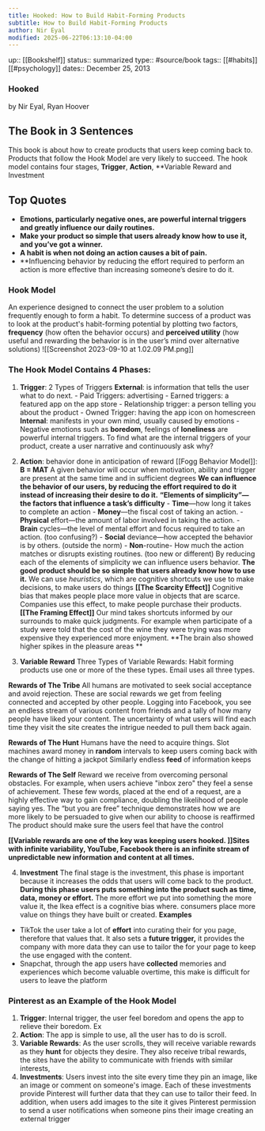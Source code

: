 ```yaml
---
title: Hooked: How to Build Habit-Forming Products
subtitle: How to Build Habit-Forming Products
author: Nir Eyal
modified: 2025-06-22T06:13:10-04:00
---
```

up::  [[Bookshelf]]
status:: summarized
type:: #source/book 
tags:: [[#habits]] [[#psychology]]
dates:: December 25, 2013
### Hooked
by Nir Eyal, Ryan Hoover

## The Book in 3 Sentences
This book is about how to create products that users keep coming back to. Products that follow the Hook Model are very likely to succeed. The hook model contains four stages, **Trigger**, **Action**, **Variable Reward and Investment

## Top Quotes
- **Emotions, particularly negative ones, are powerful internal triggers and greatly influence our daily routines.**
- **Make your product so simple that users already know how to use it, and you’ve got a winner.**
- **A habit is when not doing an action causes a bit of pain.**
- **Influencing behavior by reducing the effort required to perform an action is more effective than increasing someone’s desire to do it.

### Hook Model
An experience designed to connect the user problem to a solution frequently enough to form a habit. To determine success of a product was to look at the product's habit-forming potential by plotting two factors, **frequency**  (how often the behavior occurs) and **perceived utility**  (how useful and rewarding the behavior is in the user’s mind over alternative solutions)
![[Screenshot 2023-09-10 at 1.02.09 PM.png]]
### The Hook Model Contains 4 Phases:
1. **Trigger**: 2 Types of Triggers
	**External**: is information that tells the user what to do next.
		- Paid Triggers: advertising
		- Earned triggers: a featured app on the app store
		- Relationship trigger: a person telling you about the product
		- Owned Trigger: having the app icon on homescreen
	**Internal**: manifests in your own mind, usually caused by emotions
		- Negative emotions such as **boredom**, feelings of **loneliness** are powerful internal triggers.
	To find what are the internal triggers of your product, create a user narrative and continuously ask why?
2. **Action**: behavior done in anticipation of reward
	[[Fogg Behavior Model]]: **B = MAT**
		A given behavior will occur when motivation, ability and trigger are present at the same time and in sufficient degrees
**We can influence the behavior of our users, by reducing the effort required to do it instead of increasing their desire to do it.**
**“Elements of simplicity”—the factors that influence a task’s difficulty**
		- **Time**—how long it takes to complete an action
		- **Money**—the fiscal cost of taking an action.
		- **Physical** effort—the amount of labor involved in taking the action.
		- **Brain** cycles—the level of mental effort and focus required to take an action. (too confusing?)
		- **Social** deviance—how accepted the behavior is by others. (outside the norm)
		- **Non**-routine- How much the action matches or disrupts existing routines. (too new or different)
By reducing each of the elements of simplicity we can influence users behavior.
**The good product should be so simple that users already know how to use it.**
We can use *heuristics*, which are cognitive shortcuts we use to make decisions, to make users do things
**[[The Scarcity Effect]]**
Cognitive bias that makes people place more value in objects that are scarce.
Companies use this effect, to make people purchase their products.
**[[The Framing Effect]]**
Our mind takes shortcuts informed by our surrounds to make quick judgments. For example when participate of a study were told that the cost of the wine they were trying was more expensive they experienced more enjoyment. **The brain also showed higher spikes in the pleasure areas **

3. **Variable Reward**
Three Types of Variable Rewards: Habit forming products use one or more of the these types. Email uses all three types.

**Rewards of The Tribe**
All humans are motivated to seek social acceptance and avoid rejection. These are social rewards we get from feeling connected and accepted by other people.
Logging into Facebook, you see an endless stream of various content from friends and a tally of how many people have liked your content.
The uncertainty of what users will find each time they visit the site creates the intrigue needed to pull them back again.

**Rewards of The Hunt**
Humans have the need to acquire things.
Slot machines award money in **random** intervals to keep users coming back with the change of hitting a jackpot
Similarly endless **feed** of information keeps

**Rewards of The Self**
Reward we receive from overcoming personal obstacles. For example, when users achieve "inbox zero" they feel a sense of achievement.
These few words, placed at the end of a request, are a highly effective way to gain compliance, doubling the likelihood of people saying yes.
The “but you are free” technique demonstrates how we are more likely to be persuaded to give when our ability to choose is reaffirmed
The product should make sure the users feel that have the control

**[[Variable rewards are one of the key was keeping users hooked. ]]Sites with infinite variability, YouTube, Facebook there is an infinite stream of unpredictable new information and content at all times.**

4. **Investment**
The final stage is the investment, this phase is important because it increases the odds that users will come back to the product.
**During this phase users puts something into the product such as time, data, money or effort.**
	The more effort we put into something the more value it, the Ikea effect is a cognitive bias where. consumers place more value on things they have built or created.
**Examples**
- TikTok the user take a lot of **effort** into curating their for you page, therefore that values that. It also sets a **future trigger,** it provides the company with more data they can use to tailor the for your page to keep the use engaged with the content.
- Snapchat, through the app users have **collected** memories and experiences which become valuable overtime, this make is difficult for users to leave the platform

### Pinterest as an Example of the Hook Model
1. **Trigger**: Internal trigger, the user feel boredom and opens the app to relieve their boredom. Ex
2. **Action**: The app is simple to use, all the user has to do is scroll.
3. **Variable Rewards**: As the user scrolls, they will receive variable rewards as they **hunt** for objects they desire.  They also receive tribal rewards, the sites have the ability to communicate with friends with similar interests,
4. **Investments**: Users invest into the site every time they pin an image, like an image or comment on someone's image. Each of these investments provide Pinterest will further data that they can use to tailor their feed. In addition, when users add images to the site it gives Pinterest permission to send a user notifications when someone pins their image creating an external trigger
